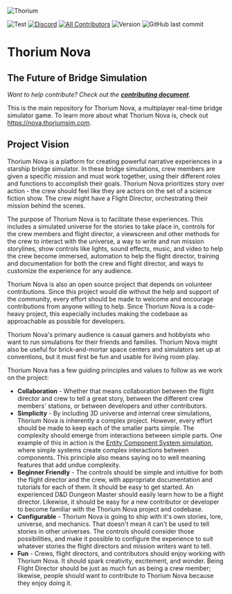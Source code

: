 ![Thorium](resources/github-banner.png)

![Test](https://github.com/Thorium-Sim/thorium-sim/workflows/Test/badge.svg?branch=main)
[![Discord](https://img.shields.io/discord/390968011605147648.svg)](https://discord.gg/UvxTQZz)
[![All Contributors](https://img.shields.io/badge/all_contributors-0-orange.svg?style=flat-square)](#contributors)
![Version](https://img.shields.io/github/package-json/v/thorium-sim/thorium-nova)
![GitHub last commit](https://img.shields.io/github/last-commit/thorium-sim/thorium-nova/develop)

# Thorium Nova

## The Future of Bridge Simulation

_Want to help contribute? Check out the
**[contributing document](CONTRIBUTING.md)**._

This is the main repository for Thorium Nova, a multiplayer real-time bridge
simulator game. To learn more about what Thorium Nova is, check out
https://nova.thoriumsim.com.

## Project Vision

Thorium Nova is a platform for creating powerful narrative experiences in a
starship bridge simulator. In these bridge simulations, crew members are given a
specific mission and must work together, using their different roles and
functions to accomplish their goals. Thorium Nova prioritizes story over
action - the crew should feel like they are actors on the set of a science
fiction show. The crew might have a Flight Director, orchestrating their mission
behind the scenes.

The purpose of Thorium Nova is to facilitate these experiences. This includes a
simulated universe for the stories to take place in, controls for the crew
members and flight director, a viewscreen and other methods for the crew to
interact with the universe, a way to write and run mission storylines, show
controls like lights, sound effects, music, and video to help the crew become
immersed, automation to help the flight director, training and documentation for
both the crew and flight director, and ways to customize the experience for any
audience.

Thorium Nova is also an open source project that depends on volunteer
contributions. Since this project would die without the help and support of the
community, every effort should be made to welcome and encourage contributions
from anyone willing to help. Since Thorium Nova is a code-heavy project, this
especially includes making the codebase as approachable as possible for
developers.

Thorium Nova's primary audience is casual gamers and hobbyists who want to run
simulations for their friends and families. Thorium Nova might also be useful
for brick-and-mortar space centers and simulators set up at conventions, but it
must first be fun and usable for living room play.

Thorium Nova has a few guiding principles and values to follow as we work on the
project:

- **Collaboration** - Whether that means collaboration between the flight
  director and crew to tell a great story, between the different crew members'
  stations, or between developers and other contributors.
- **Simplicity** - By including 3D universe and internal crew simulations,
  Thorium Nova is inherently a complex project. However, every effort should be
  made to keep each of the smaller parts simple. The complexity should emerge
  from interactions between simple parts. One example of this in action is the
  [Entity Component System simulation](https://en.wikipedia.org/wiki/Entity_component_system),
  where simple systems create complex interactions between components. This
  principle also means saying no to well meaning features that add undue
  complexity.
- **Beginner Friendly** - The controls should be simple and intuitive for both
  the flight director and the crew, with appropriate documentation and tutorials
  for each of them. It should be easy to get started. An experienced D&D Dungeon
  Master should easily learn how to be a flight director. Likewise, it should be
  easy for a new contributor or developer to become familiar with the Thorium
  Nova project and codebase.
- **Configurable** - Thorium Nova is going to ship with it's own stories, lore,
  universe, and mechanics. That doesn't mean it can't be used to tell stories in
  other universes. The controls should consider those possibilities, and make it
  possible to configure the experience to suit whatever stories the flight
  directors and mission writers want to tell.
- **Fun** - Crews, flight directors, and contributors should enjoy working with
  Thorium Nova. It should spark creativity, excitement, and wonder. Being Flight
  Director should be just as much fun as being a crew member; likewise, people
  should want to contribute to Thorium Nova because they enjoy doing it.
